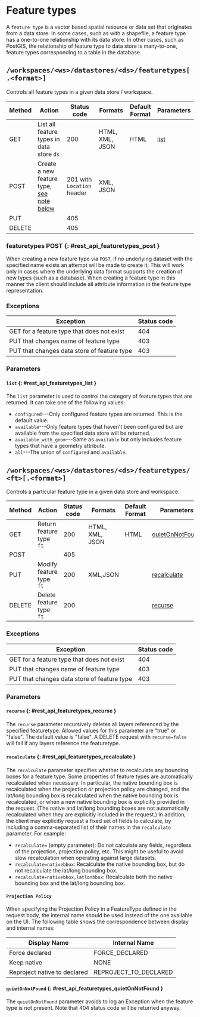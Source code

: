 # Feature types

A `feature type` is a vector based spatial resource or data set that originates from a data store. In some cases, such as with a shapefile, a feature type has a one-to-one relationship with its data store. In other cases, such as PostGIS, the relationship of feature type to data store is many-to-one, feature types corresponding to a table in the database.

## `/workspaces/<ws>/datastores/<ds>/featuretypes[.<format>]`

Controls all feature types in a given data store / workspace.

| Method | Action                                                                                   | Status code                | Formats         | Default Format | Parameters                                          |
|--------|------------------------------------------------------------------------------------------|----------------------------|-----------------|----------------|-----------------------------------------------------|
| GET    | List all feature types in data store `ds`                                                | 200                        | HTML, XML, JSON | HTML           | [list](featuretypes.md#rest_api_featuretypes_list) |
| POST   | Create a new feature type, [see note below](featuretypes.md#rest_api_featuretypes_post) | 201 with `Location` header | XML, JSON       |                |                                                     |
| PUT    |                                                                                          | 405                        |                 |                |                                                     |
| DELETE |                                                                                          | 405                        |                 |                |                                                     |

### featuretypes POST {: #rest_api_featuretypes_post }

When creating a new feature type via `POST`, if no underlying dataset with the specified name exists an attempt will be made to create it. This will work only in cases where the underlying data format supports the creation of new types (such as a database). When creating a feature type in this manner the client should include all attribute information in the feature type representation.

### Exceptions

| Exception                                   | Status code |
|---------------------------------------------|-------------|
| GET for a feature type that does not exist  | 404         |
| PUT that changes name of feature type       | 403         |
| PUT that changes data store of feature type | 403         |

### Parameters

#### `list` {: #rest_api_featuretypes_list }

The `list` parameter is used to control the category of feature types that are returned. It can take one of the following values:

-   `configured`---Only configured feature types are returned. This is the default value.
-   `available`---Only feature types that haven't been configured but are available from the specified data store will be returned.
-   `available_with_geom`---Same as `available` but only includes feature types that have a geometry attribute.
-   `all`---The union of `configured` and `available`.

## `/workspaces/<ws>/datastores/<ds>/featuretypes/<ft>[.<format>]`

Controls a particular feature type in a given data store and workspace.

| Method | Action                   | Status code | Formats         | Default Format | Parameters                                                                |
|--------|--------------------------|-------------|-----------------|----------------|---------------------------------------------------------------------------|
| GET    | Return feature type `ft` | 200         | HTML, XML, JSON | HTML           | [quietOnNotFound](featuretypes.md#rest_api_featuretypes_quietOnNotFound) |
| POST   |                          | 405         |                 |                |                                                                           |
| PUT    | Modify feature type `ft` | 200         | XML,JSON        |                | [recalculate](featuretypes.md#rest_api_featuretypes_recalculate)         |
| DELETE | Delete feature type `ft` | 200         |                 |                | [recurse](featuretypes.md#rest_api_featuretypes_recurse)                 |

### Exceptions

| Exception                                   | Status code |
|---------------------------------------------|-------------|
| GET for a feature type that does not exist  | 404         |
| PUT that changes name of feature type       | 403         |
| PUT that changes data store of feature type | 403         |

### Parameters

#### `recurse` {: #rest_api_featuretypes_recurse }

The `recurse` parameter recursively deletes all layers referenced by the specified featuretype. Allowed values for this parameter are "true" or "false". The default value is "false". A DELETE request with `recurse=false` will fail if any layers reference the featuretype.

#### `recalculate` {: #rest_api_featuretypes_recalculate }

The `recalculate` parameter specifies whether to recalculate any bounding boxes for a feature type. Some properties of feature types are automatically recalculated when necessary. In particular, the native bounding box is recalculated when the projection or projection policy are changed, and the lat/long bounding box is recalculated when the native bounding box is recalculated, or when a new native bounding box is explicitly provided in the request. (The native and lat/long bounding boxes are not automatically recalculated when they are explicitly included in the request.) In addition, the client may explicitly request a fixed set of fields to calculate, by including a comma-separated list of their names in the `recalculate` parameter. For example:

-   `recalculate=` (empty parameter): Do not calculate any fields, regardless of the projection, projection policy, etc. This might be useful to avoid slow recalculation when operating against large datasets.
-   `recalculate=nativebbox`: Recalculate the native bounding box, but do not recalculate the lat/long bounding box.
-   `recalculate=nativebbox,latlonbbox`: Recalculate both the native bounding box and the lat/long bounding box.

#### `Projection Policy`

When specifying the Projection Policy in a FeatureType defined in the request body, the internal name should be used instead of the one available on the UI. The following table shows the correspondence between display and internal names:

| Display Name                 | Internal Name         |
|------------------------------|-----------------------|
| Force declared               | FORCE_DECLARED        |
| Keep native                  | NONE                  |
| Reproject native to declared | REPROJECT_TO_DECLARED |

#### `quietOnNotFound` {: #rest_api_featuretypes_quietOnNotFound }

The `quietOnNotFound` parameter avoids to log an Exception when the feature type is not present. Note that 404 status code will be returned anyway.
